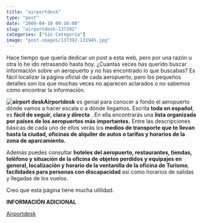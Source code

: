 ```yaml
---
title: "airportdesk"
type: "post"
date: "2009-04-10 09:16:00"
slug: "airportdesk-137392"
categories: ["Sin Categoría"]
image: "post-images/137392-131945.jpg"
---
```


Hace tiempo que quería dedicar un post a esta web, pero por una razón u otra lo he ido retrasando hasta hoy. ¿Cuantas veces has querido buscar información sobre un aeropuerto y no has encontrado lo que buscabas? Es fácil localizar la página oficial de cada aeropuerto, pero los pequeños detalles son los que muchas veces no aparecen aclarados o no sabemos cómo encontrar la información.

**![airport desk](post-images/137392-131945.jpg "airport desk")Airportdesk** es genial para conocer a fondo el aeropuerto dónde vamos a hacer escala o a dónde llegamos. Escrita **toda en español**, es **fácil de seguir, clara y directa** . En ella encontrarás una **lista organizada por países de los aeropuertos más importantes.** Entre las descripciones básicas de cada uno de ellos verás los **medios de transporte que te llevan hasta la ciudad, oficinas de alquiler de autos o tarifas y horarios de la zona de aparcamiento.**

Además puedes consultar **hoteles del aeropuerto, restaurantes, tiendas, teléfono y situación de la oficina de objetos perdidos y equipajes en general, localización y horario de la ventanilla de la oficina de Turismo**, **facilidades para personas con discapacidad** así como horarios de salidas y llegadas de los vuelos.

Creo que esta página tiene mucha utilidad.

**INFORMACIÓN ADICIONAL**

[Airportdesk](http://www.airportdesk.es/)